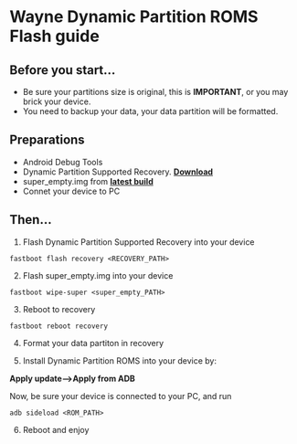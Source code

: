 # Wayne Dynamic Partition ROMS Flash guide

## Before you start...
- Be sure your partitions size is original, this is **IMPORTANT**, or you may brick your device.
- You need to backup your data, your data partition will be formatted.

## Preparations
- Android Debug Tools
- Dynamic Partition Supported Recovery. [**Download**](https://github.com/Diva-Room/DivaRelease/releases/download/wayne_TDA_v0.8.0/recovery.img)
- super_empty.img from [**latest build**](https://github.com/Diva-Room/DivaRelease/releases?q=wayne&expanded=true)
- Connet your device to PC

## Then...
1. Flash Dynamic Partition Supported Recovery into your device

```shell
fastboot flash recovery <RECOVERY_PATH>
```

2. Flash super_empty.img into your device

```shell
fastboot wipe-super <super_empty_PATH>
```

3. Reboot to recovery

```shell
fastboot reboot recovery
```

4. Format your data partiton in recovery

5. Install Dynamic Partition ROMS into your device by:

**Apply update—>Apply from ADB**

Now, be sure your device is connected to your PC, and run

```shell
adb sideload <ROM_PATH>
```

6. Reboot and enjoy
